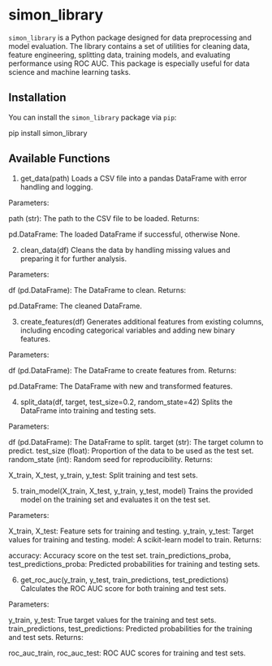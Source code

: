 # simon_library

`simon_library` is a Python package designed for data preprocessing and model evaluation. The library contains a set of utilities for cleaning data, feature engineering, splitting data, training models, and evaluating performance using ROC AUC. This package is especially useful for data science and machine learning tasks.

## Installation

You can install the `simon_library` package via `pip`:

pip install simon_library


## Available Functions

1. get_data(path)
Loads a CSV file into a pandas DataFrame with error handling and logging.

Parameters:

path (str): The path to the CSV file to be loaded.
Returns:

pd.DataFrame: The loaded DataFrame if successful, otherwise None.

2. clean_data(df)
Cleans the data by handling missing values and preparing it for further analysis.

Parameters:

df (pd.DataFrame): The DataFrame to clean.
Returns:

pd.DataFrame: The cleaned DataFrame.

3. create_features(df)
Generates additional features from existing columns, including encoding categorical variables and adding new binary features.

Parameters:

df (pd.DataFrame): The DataFrame to create features from.
Returns:

pd.DataFrame: The DataFrame with new and transformed features.

4. split_data(df, target, test_size=0.2, random_state=42)
Splits the DataFrame into training and testing sets.

Parameters:

df (pd.DataFrame): The DataFrame to split.
target (str): The target column to predict.
test_size (float): Proportion of the data to be used as the test set.
random_state (int): Random seed for reproducibility.
Returns:

X_train, X_test, y_train, y_test: Split training and test sets.

5. train_model(X_train, X_test, y_train, y_test, model)
Trains the provided model on the training set and evaluates it on the test set.

Parameters:

X_train, X_test: Feature sets for training and testing.
y_train, y_test: Target values for training and testing.
model: A scikit-learn model to train.
Returns:

accuracy: Accuracy score on the test set.
train_predictions_proba, test_predictions_proba: Predicted probabilities for training and testing sets.

6. get_roc_auc(y_train, y_test, train_predictions, test_predictions)
Calculates the ROC AUC score for both training and test sets.

Parameters:

y_train, y_test: True target values for the training and test sets.
train_predictions, test_predictions: Predicted probabilities for the training and test sets.
Returns:

roc_auc_train, roc_auc_test: ROC AUC scores for training and test sets.

